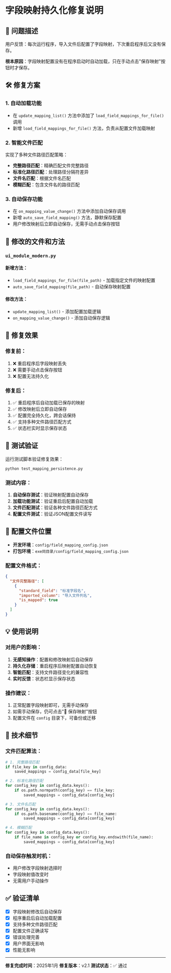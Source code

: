 # 字段映射持久化修复说明

## 🐛 问题描述

用户反馈：每次运行程序，导入文件后配置了字段映射，下次重启程序后又没有保存。

**根本原因**：字段映射配置没有在程序启动时自动加载，只在手动点击"保存映射"按钮时才保存。

## 🛠️ 修复方案

### 1. 自动加载功能
- 在 `update_mapping_list()` 方法中添加了 `load_field_mappings_for_file()` 调用
- 新增 `load_field_mappings_for_file()` 方法，负责从配置文件加载映射

### 2. 智能文件匹配
实现了多种文件路径匹配策略：
- **完整路径匹配**：精确匹配文件完整路径
- **标准化路径匹配**：处理路径分隔符差异
- **文件名匹配**：根据文件名匹配
- **模糊匹配**：包含文件名的路径匹配

### 3. 自动保存功能
- 在 `on_mapping_value_change()` 方法中添加自动保存调用
- 新增 `auto_save_field_mapping()` 方法，静默保存配置
- 用户修改映射后立即自动保存，无需手动点击保存按钮

## 📝 修改的文件和方法

### `ui_module_modern.py`

#### 新增方法：
- `load_field_mappings_for_file(file_path)` - 加载指定文件的映射配置
- `auto_save_field_mapping(file_path)` - 自动保存映射配置

#### 修改方法：
- `update_mapping_list()` - 添加配置加载逻辑
- `on_mapping_value_change()` - 添加自动保存逻辑

## 🎯 修复效果

### 修复前：
1. ❌ 重启程序后字段映射丢失
2. ❌ 需要手动点击保存按钮
3. ❌ 配置无法持久化

### 修复后：
1. ✅ 重启程序后自动加载已保存的映射
2. ✅ 修改映射后立即自动保存
3. ✅ 配置完全持久化，跨会话保持
4. ✅ 支持多种文件路径匹配方式
5. ✅ 状态栏实时显示保存状态

## 🧪 测试验证

运行测试脚本验证修复效果：

```bash
python test_mapping_persistence.py
```

### 测试内容：
1. **自动保存测试**：验证映射配置自动保存
2. **加载功能测试**：验证重启后配置自动加载
3. **文件匹配测试**：验证各种文件路径匹配方式
4. **配置文件测试**：验证JSON配置文件读写

## 📁 配置文件位置

- **开发环境**：`config/field_mapping_config.json`
- **打包环境**：`exe同目录/config/field_mapping_config.json`

### 配置文件格式：
```json
{
  "文件完整路径": [
    {
      "standard_field": "标准字段名",
      "imported_column": "导入文件列名",
      "is_mapped": true
    }
  ]
}
```

## 💡 使用说明

### 对用户的影响：
1. **无感知操作**：配置和修改映射后自动保存
2. **持久化存储**：重启程序后映射配置自动恢复
3. **智能匹配**：支持文件路径变化的兼容性
4. **实时反馈**：状态栏显示保存状态

### 操作建议：
1. 正常配置字段映射即可，无需手动保存
2. 如需手动保存，仍可点击"💾 保存映射"按钮
3. 配置文件在 `config` 目录下，可备份或迁移

## 🔧 技术细节

### 文件匹配算法：
```python
# 1. 完整路径匹配
if file_key in config_data:
    saved_mappings = config_data[file_key]

# 2. 标准化路径匹配
for config_key in config_data.keys():
    if os.path.normpath(config_key) == file_key:
        saved_mappings = config_data[config_key]

# 3. 文件名匹配
for config_key in config_data.keys():
    if os.path.basename(config_key) == file_name:
        saved_mappings = config_data[config_key]

# 4. 模糊匹配
for config_key in config_data.keys():
    if file_name in config_key or config_key.endswith(file_name):
        saved_mappings = config_data[config_key]
```

### 自动保存触发时机：
- 用户修改字段映射选择时
- 字段映射值改变时
- 无需用户手动操作

## ✅ 验证清单

- [x] 字段映射修改后自动保存
- [x] 程序重启后自动加载配置
- [x] 支持多种文件路径匹配
- [x] 配置文件正确读写
- [x] 错误处理完善
- [x] 用户界面无影响
- [x] 性能无影响

---

**修复完成时间**：2025年1月
**修复版本**：v2.1
**测试状态**：✅ 通过